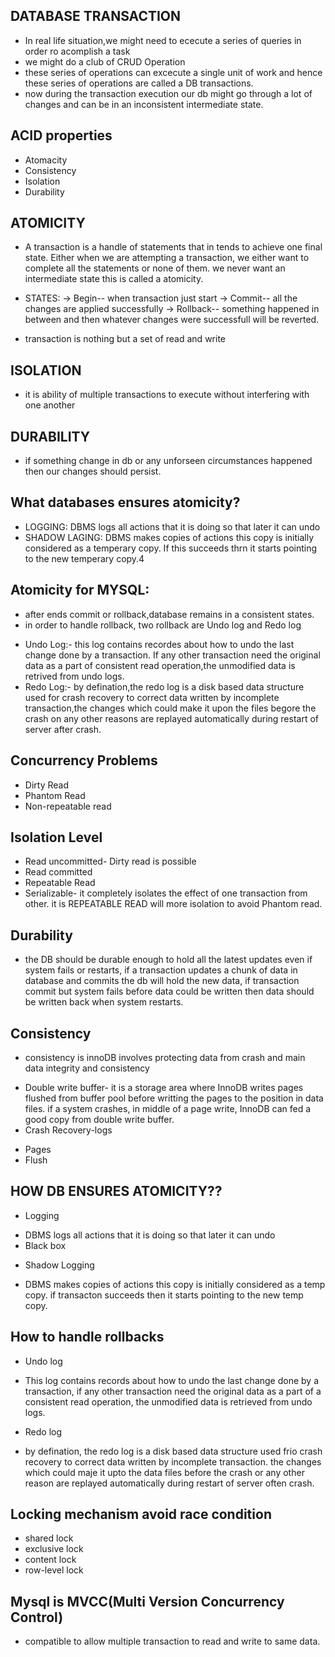 ## DATABASE TRANSACTION
* In real life situation,we might need to ececute a series of queries in order ro acomplish a task
* we might do a club of CRUD Operation
* these series of operations can excecute a single unit of work and hence these series of operations are called a DB transactions.
* now during the transaction execution our db might go through a lot of changes and can be in an inconsistent intermediate state. 

## ACID properties
* Atomacity
* Consistency
* Isolation
* Durability

## ATOMICITY
* A transaction is a handle of statements that in tends to achieve one final state. Either when we are attempting a transaction, we either want to complete all the statements or none of them. we never want an intermediate state this is called a atomicity. 
* STATES: -> Begin-- when transaction just start
          -> Commit-- all the changes are applied successfully
          -> Rollback-- something happened in between and then whatever changes were successfull will be reverted.

* transaction is nothing but a set of read and write

## ISOLATION 
* it is ability of multiple transactions to execute without interfering with one another

## DURABILITY
* if something change in db or any unforseen circumstances happened then our changes should persist.

## What databases ensures atomicity?
* LOGGING: DBMS logs all actions that it is doing so that later it can undo 
* SHADOW LAGING: DBMS makes copies of actions this copy is initially considered as a temperary copy. If this succeeds thrn it starts pointing to the new temperary copy.4

## Atomicity for MYSQL:
* after ends commit or rollback,database remains in a consistent states.
* in order to handle rollback, two rollback are Undo log and Redo log
 - Undo Log:- this log contains recordes about how to undo the last change done by a transaction. If any other transaction need the original data as a part of consistent read operation,the unmodified data is retrived from undo logs.
 - Redo Log:- by defination,the redo log is a disk based data structure used for crash recovery to correct data written by incomplete transaction,the changes which could make it upon the files begore the crash on any other reasons are replayed automatically during restart of server after crash.

## Concurrency Problems
* Dirty Read
* Phantom Read
* Non-repeatable read

## Isolation Level
* Read uncommitted- Dirty read is possible
* Read committed
* Repeatable Read
* Serializable- it completely isolates the effect of one transaction from other. it is REPEATABLE READ will more isolation to avoid Phantom read.

## Durability
* the DB should be durable enough to hold all the latest updates even if system fails or restarts, if a transaction updates a chunk of data in database and commits the db will hold the new data, if transaction commit but system fails before data could be written then data should be written back when system restarts.

## Consistency
* consistency is innoDB involves protecting data from crash and main data integrity and consistency 
 - Double write buffer- it is a storage area where InnoDB writes pages flushed from buffer pool before writting the pages to the position in data files. if a system crashes, in middle of a page write, InnoDB can fed a good copy from double write buffer.
 - Crash Recovery-logs
* Pages
* Flush

## HOW DB ENSURES ATOMICITY??
* Logging
 - DBMS logs all actions that it is doing so that later it can undo
 - Black box 
* Shadow Logging
 - DBMS makes copies of actions this copy is initially considered as a temp copy. if transacton succeeds then it starts pointing to the new temp copy.

## How to handle rollbacks
* Undo log
 - This log contains records about how to undo the last change done by a transaction, if any other transaction need the original data as a part of a consistent read operation, the unmodified data is retrieved from undo logs.
* Redo log
 - by defination, the redo log is a disk based data structure used frio crash recovery to correct data written by incomplete transaction. the changes which could maje it upto the data files before the crash or any
 other reason are replayed automatically during restart of server often crash. 

## Locking mechanism avoid race condition
* shared lock
* exclusive lock
* content lock
* row-level lock

## Mysql is MVCC(Multi Version Concurrency Control)
- compatible to allow multiple transaction to read and write to same data.

